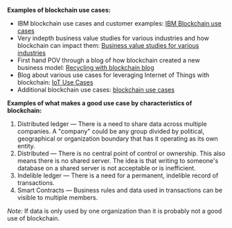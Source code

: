 **Examples of blockchain use cases:**

* IBM blockchain use cases and customer examples: [IBM Blockchain use cases](https://www.ibm.com/blockchain/nz-en/business-use-cases.html)
* Very indepth business value studies for various industries and how blockchain can impact them: [Business value studies for various industries](https://www.ibm.com/blockchain/industries/)
* First hand POV through a blog of how blockchain created a new business model: [Recycling with blockchain blog](https://www.ibm.com/blogs/client-voices/blockchain-clear-plastic-choking-oceans/?lnk=ushpv18l2&lnk2=learn)
* Blog about various use cases for leveraging Internet of Things with blockchain: [IoT Use Cases](https://www.ibm.com/blogs/internet-of-things/iot-blockchain-use-cases/)
* Additional blockchain use cases: [blockchain use cases](https://developer.ibm.com/blockchain/resources/category/use-cases/)



**Examples of what makes a good use case by characteristics of blockchain:**

1. Distributed ledger — There is a need to share data across multiple companies. A "company" could be any group divided by political, geographical or organization boundary that has it operating as its own entity.
2. Distributed — There is no central point of control or ownership. This also means there is no shared server. The idea is that writing to someone's database on a shared server is not acceptable or is inefficient.
3. Indelible ledger — There is a need for a permanent, indelible record of transactions.
4. Smart Contracts — Business rules and data used in transactions can be visible to multiple members.

*Note:* If data is only used by one organization than it is probably not a good use of blockchain.

